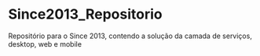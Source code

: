 # Since2013_Repositorio
Repositório para o Since 2013, contendo a solução da camada de serviços, desktop, web e mobile
